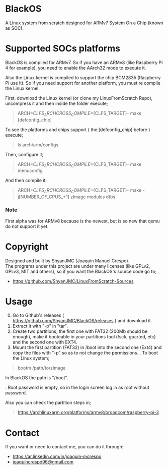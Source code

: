 # BlackOS
A Linux system from scratch designed for ARMv7 System On a Chip (known as SOC).

# Supported SOCs platforms
BlackOS is compiled for ARMv7. So if you have an ARMv8 (like Raspberry Pi 4 for example), you need to enable the AArch32 mode to execute it. 

Also the Linux kernel is compiled to support the chip BCM2835 (Raspberry Pi use it). So if you need support for another platform, you must re compile the Linux kernel.

First, download the Linux kernel (or clone my LinuxFromScratch Repo), uncompress it and then inside the folder execute; 
> ARCH=${CLFS_ARCH} CROSS_COMPILE=${CLFS_TARGET}- make [defconfig_chip]

To see the platforms and chips support ( the [defconfig_chip] before ) execute;
> ls arch/arm/configs

Then, configure it;
> ARCH=${CLFS_ARCH} CROSS_COMPILE=${CLFS_TARGET}- make menuconfig

And then compile it;
> ARCH=${CLFS_ARCH} CROSS_COMPILE=${CLFS_TARGET}- make -j[NUMBER_OF_CPUS_+1] zImage modules dtbs

### Note
First alpha was for ARMv8 because is the newest, but is so new that qemu do not support it yet.

# Copyright
Designed and built by ShyanJMC (Joaquin Manuel Crespo). <br>
The programs under this project are under many licenses (like GPLv2, GPLv3, MIT and others), so if you want the BlackOS's source code go to;
* https://github.com/ShyanJMC/LinuxFromScratch-Sources 

# Usage
0. Go to Github's releases ( https://github.com/ShyanJMC/BlackOS/releases ) and download it.
1. Extract it with "-p" in "tar". 
2. Create two partitions, the first one with FAT32 (200Mb should be enough), make it booteable in your partitions tool (fsck, gparted, etc) and the second one with EXT4.
3. Mount the first partition (FAT32) in /boot into the second one (Ext4) and copy the files with "-p" so as to not change the permissions.
. To boot the Linux system;
> bootm /path/to/zImage

In BlackOS the path is "/boot". 

. Root password is empty, so in the login screen log in as root without password.

Also you can check the partition steps in;
> https://archlinuxarm.org/platforms/armv8/broadcom/raspberry-pi-3 

# Contact
If you want or need to contact me, you can do it through:
* https://ar.linkedin.com/in/joaquin-mcrespo
* joaquincrespo96@gmail.com

